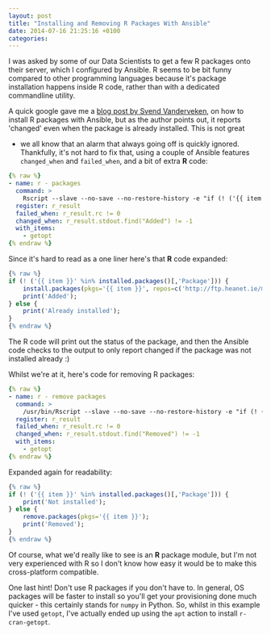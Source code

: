 ```yaml
---
layout: post
title: "Installing and Removing R Packages With Ansible"
date: 2014-07-16 21:25:16 +0100
categories:
---
```


I was asked by some of our Data Scientists to get a few R packages onto their
server, which I configured by Ansible. R seems to be bit funny compared to
other programming languages because it's package installation happens inside
R code, rather than with a dedicated commandline utility.


A quick google gave me a [blog post by Svend Vanderveken](http://svendvanderveken.wordpress.com/2014/02/25/snippet-to-install-r-packages-with-ansible/),
on how to install R packages with Ansible, but as the author points out, it
reports 'changed' even when the package is already installed. This is not great
- we all know that an alarm that always going off is quickly ignored.
Thankfully, it's not hard to fix that, using a couple of Ansible features
`changed_when` and `failed_when`, and a bit of extra **R** code:


```yaml
{% raw %}
- name: r - packages
  command: >
    Rscript --slave --no-save --no-restore-history -e "if (! ('{{ item }}' %in% installed.packages()[,'Package'])) { install.packages(pkgs='{{ item }}', repos=c('http://ftp.heanet.ie/mirrors/cran.r-project.org/')); print('Added'); } else { print('Already installed'); }"
  register: r_result
  failed_when: r_result.rc != 0
  changed_when: r_result.stdout.find("Added") != -1
  with_items:
    - getopt
{% endraw %}
```


Since it's hard to read as a one liner here's that **R** code expanded:


```r
{% raw %}
if (! ('{{ item }}' %in% installed.packages()[,'Package'])) {
    install.packages(pkgs='{{ item }}', repos=c('http://ftp.heanet.ie/mirrors/cran.r-project.org/'));
    print('Added');
} else {
    print('Already installed');
}
{% endraw %}
```

The R code will print out the status of the package, and then the Ansible code
checks to the output to only report changed if the package was not installed
already :)


Whilst we're at it, here's code for removing R packages:


```yaml
{% raw %}
- name: r - remove packages
  command: >
    /usr/bin/Rscript --slave --no-save --no-restore-history -e "if (! ('{{ item }}' %in% installed.packages()[,'Package'])) { print('Not installed'); } else { remove.packages(pkgs='{{ item }}'); print('Removed'); }"
  register: r_result
  failed_when: r_result.rc != 0
  changed_when: r_result.stdout.find("Removed") != -1
  with_items:
    - getopt
{% endraw %}
```


Expanded again for readability:


```r
{% raw %}
if (! ('{{ item }}' %in% installed.packages()[,'Package'])) {
    print('Not installed');
} else {
    remove.packages(pkgs='{{ item }}');
    print('Removed');
}
{% endraw %}
```


Of course, what we'd really like to see is an **R** package module, but I'm not
very experienced with R so I don't know how easy it would be to make this
cross-platform compatible.


One last hint! Don't use R packages if you don't have to. In general, OS
packages will be faster to install so you'll get your provisioning done much
quicker - this certainly stands for `numpy` in Python. So, whilst in this
example I've used `getopt`, I've actually ended up using the `apt` action to
install `r-cran-getopt`.
